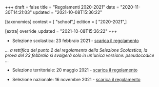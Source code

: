 +++
draft = false
title = "Regolamenti 2020-2021"
date = "2020-11-30T14:21:03"
updated = "2021-10-08T15:36:22"

[taxonomies]
contest = [ "school",]
edition = [ "2020-2021",]

[extra]
override_updated = "2021-10-08T15:36:22"
+++
- Selezione scolastica: 23 febbraio 2021 - [scarica il regolamento](/oldsite/191/Regolamento_Selezione_Scolastica_23febbraio2021.pdf)

_... a rettifica del punto 2 del regolamento della Selezione Scolastica, la prova del 23 febbraio si svolgerà solo in un'unica versione: pseudocodice ..._

- Selezione territoriale: 20 maggio 2021 - [scarica il regolamento](/oldsite/191/Regolamento_Selezione_Territoriale_20maggio2021.pdf)

- Selezione nazionale: 16 novembre 2021 - [scarica il regolamento](/oldsite/191/Regolamento_Selezione_Nazionale_16novembre2021.pdf)
